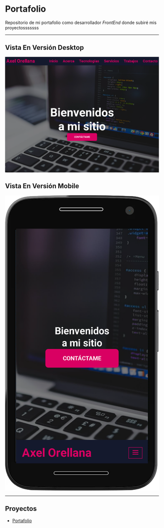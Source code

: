 # Portafolio

Repositorio de mi portafolio como desarrollador _FrontEnd_ donde subiré
mis proyectosssssss

---

## Vista En Versión Desktop

![Vista_En_Versión_Desktop](assets/design/desktop-design.jpg)

## Vista En Versión Mobile

![Vista_En_Versión_Mobile](assets/design/mobile-design.jpg)

---

## Proyectos

- [Portafolio](https://axe10rellana.netlify.app/)
